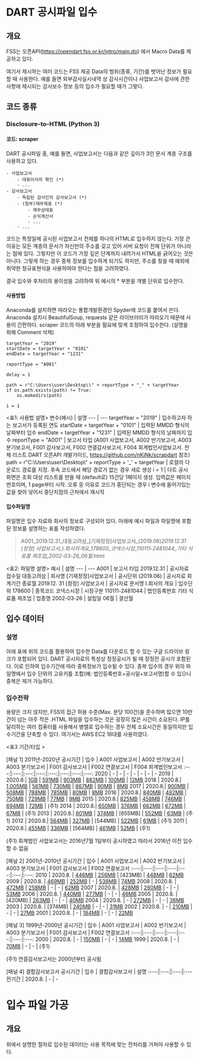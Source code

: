 # DART 공시파일 입수
## 개요
FSS는 오픈API(https://opendart.fss.or.kr/intro/main.do) 에서 Macro Data를 제공하고 있다. 


여기서 제시하는 여러 코드는 FSS 제공 Data의 범위(종류, 기간)를 벗어난 정보가 필요할 때 사용한다.
예를 들면 외부감사실시내역 상 감사시간이나 사업보고서 감사에 관한 사항에 제시되는 감사보수 정보 등의 입수가 필요할 때가 그렇다.

## 코드 종류
### Disclosure-to-HTML (Python 3)

#### 코드: scraper
DART 공시파일 중, 예를 들면, 사업보고서는 다음과 같은 깊이가 3인 문서 계층 구조를 사용하고 있다.


    - 사업보고서
        - 대표이사의 확인 (*)
        - ... 
    - 감사보고서
        - 독립된 감사인의 감사보고서 (*)
        - (첨부)재무제표 (*)
            - 재무상태표
            - 손익계산서
            - ...
        - ...

코드는 특정일에 공시된 사업보고서 전체를 하나의 HTML로 입수하지 않는다.
가장 큰 이유는 모든 계층의 문서가 자신만의 주소를 갖고 있어 서버 요청이 전체 단위가 아니라는 점에 있다.
그렇지만 이 코드가 가장 깊은 단계까지 내려가서 HTML을 긁어오는 것은 아니다. 
그렇게 하는 경우 중복 정보를 입수하게 되기도 하지만, 주소를 찾을 때 예외에 취약한 정규표현식을 사용하여야 한다는 점을 고려하였다.


결국 입수와 후처리의 용이성을 고려하여 위 예시의 * 부분을 개별 단위로 입수한다.


#### 사용방법
Anaconda를 설치하면 따라오는 통합개발환경인 Spyder에 코드를 붙여서 쓴다. Anaconda 설치시 BeautifulSoup, requests 같은 라이브러리가 따라오기 때문에 사용이 간편하다.
scraper 코드의 아래 부분을 필요에 맞게 조정하여 입수한다. (설명을 위해 Comment 삭제)

    targetYear = "2019"
    startDate = targetYear + "0101"
    endDate = targetYear + "1231"

    reportType = "A001" 

    delay = 1

    path = r"C:\Users\user\Desktop\\" + reportType + "_" + targetYear
    if os.path.exists(path) != True:
        os.makedirs(path)

    i = 1

<표1: 사용법 설명>
변수(예시) | 설명
--- | ---
targetYear = "2019" | 입수하고자 하는 보고서가 등록된 연도
startDate = targetYear + "0101" | 입력된 MMDD 형식의 날짜부터 입수
endDate = targetYear + "1231" | 입력된 MMDD 형식의 날짜까지 입수
reportType = "A001" | 보고서 타입 (A001 사업보고서, A002 반기보고서, A003 분기보고서, F001 감사보고서, F002 연결감사보고서, F004 회계법인사업보고서. 전체 리스트 DART 오픈API 개발가이드, https://github.com/nKiNk/scrapdart 참조)
path = r"C:\Users\user\Desktop\\" + reportType + '\_' + targetYear | 로컬의 다운로드 경로를 지정. 후속 코드에서 해당 경로가 없는 경우 새로 생성
i = 1 | 다트 공시 화면은 조회 대상 리스트를 만들 때 (default로) 15건당 1페이지 생성. 입력값은 페이지 번호이며, 1 page부터 시작. 오류 등 이유로 코드가 중단되는 경우 i 변수에 들어가있는 값을 찾아 넣어서 중단지점의 근처에서 재시작 


#### 입수파일명
파일명은 입수 자료와 회사의 정보로 구성되어 있다. 아래에 예시 파일과 파일명에 포함된 정보를 설명하는 표를 작성하였다.


> A001_2019.12.31_대동고려삼_[기재정정]사업보고서_(2019.06)_2019.12.31 [정정] 사업보고서_I.회사의개요_178600_코넥스시장_110111-2481044_기타 식료품 제조업_2002-03-26_06월_.html



<표2: 파일명 설명>
예시 | 설명
--- | ---
A001 | 보고서 타입
2019.12.31 | 공시자료 접수일
대동고려삼 | 회사명
[기재정정]사업보고서 | 공시단위
(2019.06) | 공시자료 회계기간 종료월
2019.12. 31 [정정] 사업보고서 | 공시자료 문서명
I.회사의 개요 | 입수단위
178600 | 종목코드
코넥스시장 | 시장구분
110111-2481044 | 법인등록번호
기타 식료품 제조업 | 업종명
2002-03-26 | 설립일
06월 | 결산월


## 입수 데이터
### 설명
아래 표에 위의 코드를 활용하여 입수한 Data를 다운로드 할 수 있는 구글 드라이브 링크가 포함되어 있다.
DART 공시자료의 특성상 정정공시가 될 때 정정전 공시가 포함된다.
이로 인하여 입수기간에 따라 중복정보가 입수될 수 있다.
중복 입수의 경우 위의 파일명에서 입수 단위의 고유키를 조합(예: 법인등록번호+공시일+보고서명)할 수 있으니 중복은 제거 가능하다.
### 입수전략
용량은 크지 않지만, FSS의 접근 허용 수준(Max. 분당 100건)을 준수하며 많으면 10만건이 넘는 아주 작은 .HTML 파일을 입수하는 것은 굉장히 많은 시간이 소요된다.
IP를 달리하는 여러 컴퓨터를 사용해서 병렬로 입수하는 경우 전체 소요시간은 동일하지만 입수기간을 단축할 수 있다. 여기서는 AWS EC2 16대를 사용하였다.

<표3 기간/타입 >

[패널 1] 2011년-2020년
공시기간 | 입수 | A001 사업보고서 | A002 반기보고서 | A003 분기보고서 | F001 감사보고서 | F002 연결보고서 | F004 회계법인보고서
:---:|:---:|:---:|:---:|:---:|:---:|:---:|:---:
2020 | - | - | - | - | - | - | -
2019 | 2020.8.| [1GB](https://bit.ly/31SEzHh) | [591MB](https://bit.ly/31yIQzt) | [903MB](https://bit.ly/3h1qYnb) | [882MB](https://bit.ly/2XTYfJt)  | [100MB](https://bit.ly/2DqYmFA) | [12MB](https://bit.ly/3gCDk55)
2018 | 2020.8.| [1,005MB](https://bit.ly/2PHSmL1) | [561MB](https://bit.ly/31GpzMj) | [730MB](https://bit.ly/3gQoZSz) | [867MB](https://bit.ly/2PZD5Ft) | [90MB](https://bit.ly/31yHG72) | [8MB](https://bit.ly/2XGIO7z)
2017 | 2020.8.| [900MB](https://bit.ly/2DNMcqv) | [508MB](https://bit.ly/30LPMKk) | [788MB](https://bit.ly/2PVDVmP) | [785MB](https://bit.ly/2DHpwYV) | [80MB](https://bit.ly/3ihJwjg) | [8MB](https://bit.ly/2XXvnAj)
2016 | 2020.8.| [840MB](https://bit.ly/33UOazN) | [482MB](https://bit.ly/2DViuiZ) | [750MB](https://bit.ly/3gcU1mG) | [729MB](https://bit.ly/2XW0LyO) | [77MB](https://bit.ly/2PzJgjm) | [9MB](https://bit.ly/3ikLiQP)
2015 | 2020.8.| [825MB](https://bit.ly/2Y4GSpp) | [458MB](https://bit.ly/3gP8h6b) | [746MB](https://bit.ly/349mC9V) | [694MB](https://bit.ly/346jYBV) | [72MB](https://bit.ly/33HAVT5) | (주1)
2014 | 2020.8.| [650MB](https://bit.ly/3430KwT) | [376MB](https://bit.ly/2DYkxCX) | [662MB](https://bit.ly/3aBbRyp) | [672MB](https://bit.ly/310sVdZ) | [67MB](https://bit.ly/33JttGV) | (주1)
2013 | 2020.8.| [601MB](https://bit.ly/343U6Xj) | [374MB](https://bit.ly/3kF1VZs) | [655MB] | [552MB](https://bit.ly/3iUatdn) | [63MB](https://bit.ly/3a9Dizg) | (주1)
2012 | 2020.8.| [564MB](https://bit.ly/349exCe) | [327MB](https://bit.ly/2CsB8hO) | [544MB] | [522MB](https://bit.ly/3g8NQje) | [61MB](https://bit.ly/3iDuDbk) | (주1)
2011 | 2020.8.| [455MB](https://bit.ly/2E8neSj) | [336MB](https://bit.ly/2PUzgkW) | [564MB] | [461MB](https://bit.ly/3209Bgs) | [52MB](https://bit.ly/3127QzX) | (주1)


(주1) 회계법인 사업보고서는 2016년7월 1일부터 공시하였고 따라서 2016년 이전 입수할 수 없음


[패널 2] 2001년-2010년
공시기간 | 입수 | A001 사업보고서 | A002 반기보고서 | A003 분기보고서 | F001 감사보고서 | F002 연결보고서
:---:|:---:|:---:|:---:|:---:|:---:|:---:
2010 | 2020.8. | [446MB](https://bit.ly/3az7R1f) | [256MB](https://bit.ly/3kIOLum) | [423MB] | [448MB](https://bit.ly/2CLGB3q) | [62MB](https://bit.ly/3h4X7ui) 
2009 | 2020.8. | [469MB](https://bit.ly/2Q5GDpU) | [252MB](https://bit.ly/3kJtSzn) | - | [538MB](https://bit.ly/2CFUkbQ) | [74MB](https://bit.ly/3iXQgn1)
2008 | 2020.8. | [472MB](https://bit.ly/3g8YmqI) | [258MB](https://bit.ly/3gWzjsl) | - | - | [62MB](https://bit.ly/344xpCs)
2007 | 2020.8. | [428MB](https://bit.ly/3aEb8fN) | [260MB](https://bit.ly/3iXPdn5) | - | - | [53MB](https://bit.ly/2E3rcvw)
2006 | 2020.8. | [440MB](https://bit.ly/2E9QW9P) | [277MB](https://bit.ly/3g5rfnQ) | - | - | [46MB](https://bit.ly/3asRXpi) 
2005 | 2020.8. | [420MB] | [263MB](https://bit.ly/340W6zD) | - | - | [40MB](https://bit.ly/3axNEt0)
2004 | 2020.8. | - | [272MB](https://bit.ly/315jdXT) | - | - | [36MB](https://bit.ly/2CuVabi)
2003 | 2020.8. | [374MB] | [240MB](https://bit.ly/2FAOI3X) | - | - | [31MB](https://bit.ly/3kWGW4D)
2002 | 2020.8. | - | [210MB](https://bit.ly/3gaVSZ2) | - | - | [27MB](https://bit.ly/3g0LaEC)
2001 | 2020.8. | - | [184MB](https://bit.ly/3kYXQiV) | - | - | [22MB](https://bit.ly/30YkJeo) 


[패널 3] 1999년-2000년
공시기간 | 입수 | A001 사업보고서 | A002 반기보고서 | A003 분기보고서 | F001 감사보고서 | F002 연결보고서
:---:|:---:|:---:|:---:|:---:|:---:|:---:
2000 | 2020.8. | - | [150MB](https://bit.ly/3iVmP4X) | - | - | [14MB](https://bit.ly/3h3pEA7) 
1999 | 2020.8. | - | [70MB](https://bit.ly/3gbYHZU) | - | - | (주1) 


(주1) 연결감사보고서는 2000년부터 공시됨


[패널 4] 결합감사보고서
공시기간 | 입수 | 결합감사보고서 | 설명 
:---:|:---:|:---:|:---
전기간 | 2020.8. | - | - 


# 입수 파일 가공
## 개요
위에서 설명한 절차로 입수된 데이터는 사용 목적에 맞는 전처리를 거쳐야 사용할 수 있다.  
